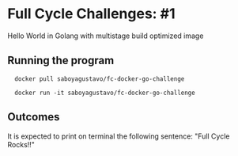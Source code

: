 # Full Cycle Challenges: #1

Hello World in Golang with multistage build optimized image

## Running the program
```
  docker pull saboyagustavo/fc-docker-go-challenge

  docker run -it saboyagustavo/fc-docker-go-challenge
```

## Outcomes
It is expected to print on terminal the following sentence: "Full Cycle Rocks!!"